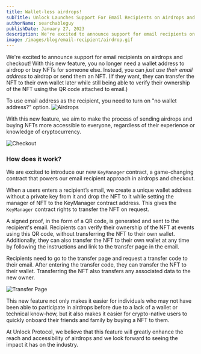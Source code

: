 ```yaml
---
title: Wallet-less airdrops!
subTitle: Unlock Launches Support For Email Recipients on Airdrops and Checkout
authorName: searchableguy
publishDate: January 27, 2023
description: We're excited to announce support for email recipients on airdrops and checkout
image: /images/blog/email-recipient/airdrop.gif
---
```


We're excited to announce support for email recipients on airdrops and checkout! With this new feature, you no longer need a wallet address to airdrop or buy NFTs for someone else. Instead, you can _just use their email address_ to airdrop or send them an NFT. (If they want, they can transfer the NFT to their own wallet later while still being able to verify their ownership of the NFT using the QR code attached to email.)

To use email address as the recipient, you need to turn on "no wallet address?" option.
![Airdrops](/images/blog/email-recipient/airdrop.gif)

With this new feature, we aim to make the process of sending airdrops and buying NFTs more accessible to everyone, regardless of their experience or knowledge of cryptocurrency.

![Checkout](/images/blog/email-recipient/checkout.png)

### How does it work?

We are excited to introduce our new `KeyManager` contract, a game-changing contract that powers our email recipient approach in airdrops and checkout.

When a users enters a recipient’s email, we create a unique wallet address without a private key from it and drop the NFT to it while setting the manager of NFT to the KeyManager contract address. This gives the `KeyManager` contract rights to transfer the NFT on request.

A signed proof, in the form of a QR code, is generated and sent to the recipient's email. Recipients can verify their ownership of the NFT at events using this QR code, without transferring the NFT to their own wallet. Additionally, they can also transfer the NFT to their own wallet at any time by following the instructions and link to the transfer page in the email.

Recipients need to go to the transfer page and request a transfer code to their email. After entering the transfer code, they can transfer the NFT to their wallet. Transferring the NFT also transfers any associated data to the new owner.

![Transfer Page](/images/blog/email-recipient/transfer.png)

This new feature not only makes it easier for individuals who may not have been able to participate in airdrops before due to a lack of a wallet or technical know-how, but it also makes it easier for crypto-native users to quickly onboard their friends and family by buying a NFT to them.

At Unlock Protocol, we believe that this feature will greatly enhance the reach and accessibility of airdrops and we look forward to seeing the impact it has on the industry.
